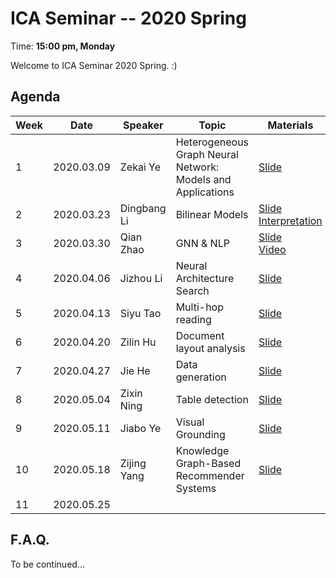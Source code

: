  # ICA Seminar -- 2020 Spring

Time: **15:00 pm, Monday**

Welcome to ICA Seminar 2020 Spring. :)



## Agenda

| Week | Date       | Speaker     | Topic                                                       | Materials                                                    |
| ---- | ---------- | ----------- | ----------------------------------------------------------- | ------------------------------------------------------------ |
| 1    | 2020.03.09 | Zekai Ye    | Heterogeneous Graph Neural Network: Models and Applications | [Slide](./week1/HeterogeneousGNN.pdf)                        |
| 2    | 2020.03.23 | Dingbang Li | Bilinear Models                                             | [Slide](./week2/BilinearModelsSlide.pdf)<br/>[Interpretation](./week2/BilinearModelsNotes.pdf) |
| 3    | 2020.03.30 | Qian Zhao   | GNN & NLP                                                   | [Slide](./week3/GNN&NLP.pdf)<br/>[Video](https://www.bilibili.com/video/BV1az411h7dU/) |
| 4    | 2020.04.06 | Jizhou Li   | Neural Architecture Search                                  | [Slide](./week4/NAS.pdf)                                     |
| 5    | 2020.04.13 | Siyu Tao    | Multi-hop reading                                           | [Slide](./week5/MultiHopReading.pdf)                         |
| 6    | 2020.04.20 | Zilin Hu    | Document layout analysis                                    | [Slide](./week6/DLA.pdf)                                     |
| 7    | 2020.04.27 | Jie He      | Data generation                                             | [Slide](./week7/DataGeneration.pdf)                          |
| 8    | 2020.05.04 | Zixin Ning  | Table detection                                             | [Slide](./week8/tableDetection.pdf)                          |
| 9    | 2020.05.11 | Jiabo Ye    | Visual Grounding                                            | [Slide](./week9/VisualGrounding.pdf)                         |
| 10   | 2020.05.18 | Zijing Yang | Knowledge Graph-Based Recommender Systems                   | [Slide](./week10/KnowledgeGraph-BasedRecommenderSystems.pdf) |
| 11   | 2020.05.25 |             |                                                             |                                                              |



## F.A.Q.

To be continued...